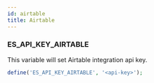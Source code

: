 ```yaml
---
id: airtable
title: Airtable
---
```



### ES_API_KEY_AIRTABLE

This variable will set Airtable integration api key.

```php
define('ES_API_KEY_AIRTABLE', '<api-key>');
```
